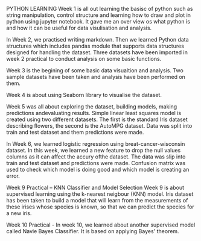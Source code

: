 PYTHON LEARNING
Week 1 is all out learning the basisc of python such as string manipulation, control structure and learning how to draw and plot in python using jupyter notebook. It gave me an over view os what python is and how it can be useful for data visulisation and analysis.  

In Week 2, we practised writing markdown. Then we learned Python data structures which includes pandas module that supports data structures designed for handling the dataset. Three datasets have been imported in week 2 practical to conduct analysis on some basic functions.

Week 3 is the begining of some basic data visualtion and analysis. Two sample datasets have been taken and analysis have been performed on them. 

Week 4 is about using Seaborn library to visualise the dataset. 

Week 5 was all about exploring the dataset, building models, making predictions andevaluating results. Simple linear least squares model is created using two different datasets. The first is the standard Iris dataset describing flowers, the second is the AutoMPG dataset. Data was split into train and test dataset and them predictions were made.

In Week 6, we learned logistic regression using breat-cancer-wisconsin dataset. In this week, we learned a new feature to drop the null values columns as it can affect the accury ofthe dataset. The data was slip into train and test dataset and predictions were made. Confusion matrix was used to check which model is doing good and which model is creating an error.

Week 9 Practical – KNN Classifier and Model Selection
Week 9 is about supervised learning using the k-nearest neigbour (KNN) model. Iris dataset has been taken to build a model that will learn from the measurements of these irises whose species is known, so that we can predict the species for a new iris. 

Week 10 Practical - In week 10, we learned about another supervised model called Navie Bayes Classifier. It is based on applying Bayes' theorem. 


